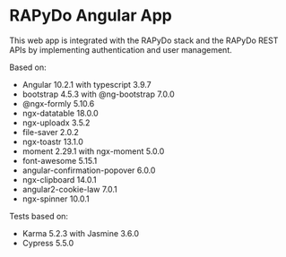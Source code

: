 # RAPyDo Angular App

This web app is integrated with the RAPyDo stack and the RAPyDo REST APIs by implementing authentication and user management.

Based on:

- Angular 10.2.1 with typescript 3.9.7
- bootstrap 4.5.3 with @ng-bootstrap 7.0.0
- @ngx-formly 5.10.6
- ngx-datatable 18.0.0
- ngx-uploadx 3.5.2
- file-saver 2.0.2
- ngx-toastr 13.1.0
- moment 2.29.1 with ngx-moment 5.0.0
- font-awesome 5.15.1
- angular-confirmation-popover 6.0.0
- ngx-clipboard 14.0.1
- angular2-cookie-law 7.0.1
- ngx-spinner 10.0.1

Tests based on:

- Karma 5.2.3 with Jasmine 3.6.0
- Cypress 5.5.0
